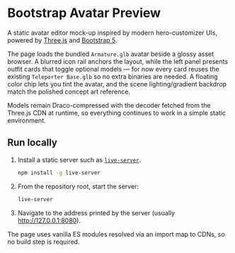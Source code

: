 # Bootstrap Avatar Preview

A static avatar editor mock-up inspired by modern hero-customizer UIs, powered by [Three.js](https://threejs.org/) and [Bootstrap 5](https://getbootstrap.com/).

The page loads the bundled `Armature.glb` avatar beside a glossy asset browser. A blurred icon rail anchors the layout, while the left panel presents outfit cards that toggle optional models — for now every card reuses the existing `Teleporter Base.glb` so no extra binaries are needed. A floating color chip lets you tint the avatar, and the scene lighting/gradient backdrop match the polished concept art reference.

Models remain Draco-compressed with the decoder fetched from the Three.js CDN at runtime, so everything continues to work in a simple static environment.

## Run locally
1. Install a static server such as [`live-server`](https://www.npmjs.com/package/live-server).
   ```bash
   npm install -g live-server
   ```
2. From the repository root, start the server:
   ```bash
   live-server
   ```
3. Navigate to the address printed by the server (usually http://127.0.0.1:8080).

The page uses vanilla ES modules resolved via an import map to CDNs, so no build step is required.
